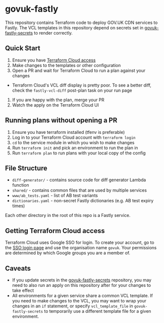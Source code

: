 # govuk-fastly

This repository contains Terraform code to deploy GOV.UK CDN services to Fastly.
The VCL templates in this repository depend on secrets set in [govuk-fastly-secrets](https://github.com/alphagov/govuk-fastly-secrets) to render correctly.

## Quick Start

1. Ensure you have [Terraform Cloud access](#getting-terraform-cloud-access)
1. Make changes to the templates or other configuration
1. Open a PR and wait for Terraform Cloud to run a plan against your changes
  * Terraform Cloud's VCL diff display is pretty poor. To see a better diff, check the `fastly-vcl-diff` post-plan task on your run page
1. If you are happy with the plan, merge your PR
1. Watch the apply on the Terraform Cloud UI

## Running plans without opening a PR

1. Ensure you have terraform installed (tfenv is preferable)
1. Log in to your Terraform Cloud account with `terraform login`
1. `cd` to the service module in which you wish to make changes
1. Run `terraform init` and pick an environment to run the plan in
1. Run `terraform plan` to run plans with your local copy of the config

## File Structure

* `diff-generator/` - contains source code for diff generator Lambda function
* `shared/` - contains common files that are used by multiple services
* `www/ab_tests.yaml` - list of AB test variants
* `dictionaries.yaml` - non-secret Fastly dictionaries (e.g. AB test expiry times)

Each other directory in the root of this repo is a Fastly service.

## Getting Terraform Cloud access

Terraform Cloud uses Google SSO for login. To create your account, go to the [SSO login page](https://app.terraform.io/sso/sign-in) and use the organisation name `govuk`. Your permissions are determined by which Google groups you are a member of.

## Caveats

* If you update secrets in the [govuk-fastly-secrets](https://github.com/alphagov/govuk-fastly-secrets) repository, you may need to also run an apply on this repository after for your changes to take effect
* All environments for a given service share a common VCL template. If you need to make changes to the VCL, you may want to wrap your changes in an `if` statement, or specify `vcl_template_file` in `govuk-fastly-secrets` to temporarily use a different template file for a given environment.
